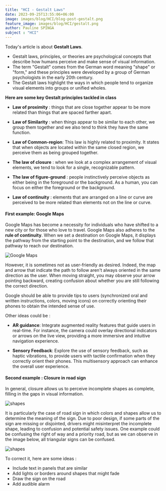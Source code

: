 ```yaml
---
title: "HCI - Gestalt Laws"
date: 2023-09-25T13:55:06+06:00
image: images/blog/HCI/blog-post-gestalt.png
feature_image: images/blog/HCI/gestalt.png
author: Pauline SPINGA
subject : "HCI"
---
```


Today's article is about **Gestalt Laws**.

* Gestalt laws, principles, or theories are psychological concepts that describe how humans perceive and make sense of visual information. 
* The term "Gestalt" comes from the German word meaning "shape" or "form," and these principles were developed by a group of German psychologists in the early 20th century. 
* The Gestalt laws highlight the ways in which people tend to organize visual elements into groups or unified wholes. 

**Here are some key Gestalt principles tackled in class**

- **Law of proximity** : things that are close together appear to be more related than things that are spaced farther apart.
- **Law of Similarity** : when things appear to be similar to each other, we group 
them together and we also tend to think they have the same function.
- **Law of Common-region**: This law is highly related to proximity. It states that when objects are located within the same closed region, we perceive them as being 
grouped together. 
- **The law of closure** : when we look at a complex arrangement of visual elements, we tend to look for a single, recognizable pattern.
- **The law of figure-ground** : people instinctively perceive objects as either being in the foreground or the background. As a human, you can focus on either the foreground or the background.

- **Law of continuity** : elements that are arranged on a line or curve are perceived to be more related than elements not on the line or curve.

#### First example: **Google Maps**

Google Maps has become a necessity for individuals who have shifted to a new city or for those who love to travel. Google Maps also adheres to the **rule of continuity**. When we set a destination on Google Maps, it displays the pathway from the starting point to the destination, and we follow that pathway to reach our destination.

![Google Maps](https://i.imgur.com/0dAyREs.png)

However, it is sometimes not as user-friendly as desired. Indeed, the map and arrow that indicate the path to follow aren't always oriented in the same direction as the user. When moving straight, you may observe your arrow pointing backward, creating confusion about whether you are still following the correct direction.

Google should be able to provide tips to users (synchronized oral and written instructions, colors, moving icons) on correctly orienting their phones to obtain the intended sense of use.

Other ideas could be : 

- **AR guidance**: 
Integrate augmented reality features that guide users in real-time. For instance, the camera could overlay directional indicators or arrows on the live view, providing a more immersive and intuitive navigation experience.

- **Sensory Feedback**:
Explore the use of sensory feedback, such as haptic vibrations, to provide users with tactile confirmation when they correctly orient their phones. This multisensory approach can enhance the overall user experience.

#### Second example : **Closure in road sign**

In general, closure allows us to perceive incomplete shapes as complete, filling in the gaps in visual information. 

![shapes](https://i.imgur.com/lbEeQrF.png)

It is particularly the case of road sign in which colors and shapes allow us to determine the meaning of the sign. Due to poor design, if some parts of the sign are missing or disjointed, drivers might misinterpret the incomplete shape, leading to confusion and potential safety issues. One example could be confusing the right of way and a priority road, but as we can observe in the image below, all triangular signs can be confused.

![shapes](https://i.imgur.com/KSh3Nbs.jpg)

To correct it, here are some ideas : 

- Include text in panels that are similar
- Add lights or borders around shapes that might fade
- Draw the sign on the road
- Add audible alarm

